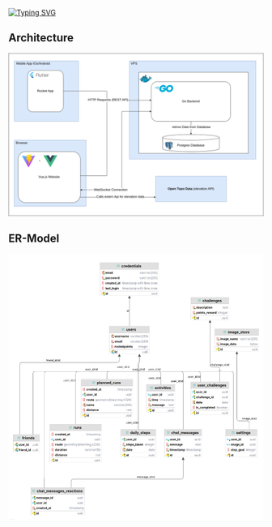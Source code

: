 [![Typing SVG](https://readme-typing-svg.demolab.com?font=Fira+Code&size=30&letterSpacing=tiny&duration=2000&pause=3000&color=F7F7F7&center=true&vCenter=true&width=435&lines=Rocket+App)](https://git.io/typing-svg)


## Architecture
![Architecture](./docs/images/Architecture.png)

## ER-Model
![ER](./docs/images/RocketERLight.png)
